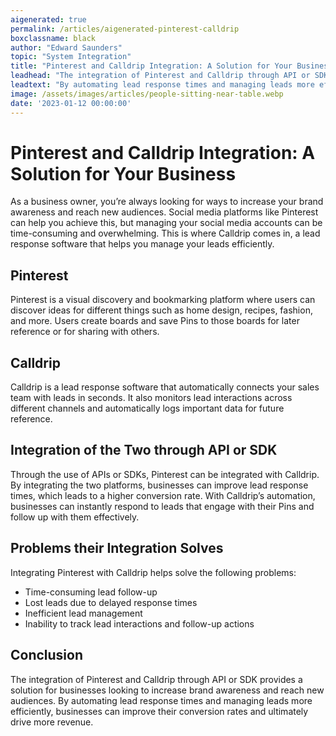 ```yaml
---
aigenerated: true
permalink: /articles/aigenerated-pinterest-calldrip
boxclassname: black
author: "Edward Saunders"
topic: "System Integration"
title: "Pinterest and Calldrip Integration: A Solution for Your Business"
leadhead: "The integration of Pinterest and Calldrip through API or SDK provides a solution for businesses looking to increase brand awareness and reach new audiences"
leadtext: "By automating lead response times and managing leads more efficiently, businesses can improve their conversion rates and ultimately drive more revenue."
image: /assets/images/articles/people-sitting-near-table.webp
date: '2023-01-12 00:00:00'
---
```

<div class="arttext">		<h1>Pinterest and Calldrip Integration: A Solution for Your Business</h1>
		<p>As a business owner, you’re always looking for ways to increase your brand awareness and reach new audiences. Social media platforms like Pinterest can help you achieve this, but managing your social media accounts can be time-consuming and overwhelming. This is where Calldrip comes in, a lead response software that helps you manage your leads efficiently.</p>
		<h2>Pinterest</h2>
		<p>Pinterest is a visual discovery and bookmarking platform where users can discover ideas for different things such as home design, recipes, fashion, and more. Users create boards and save Pins to those boards for later reference or for sharing with others.</p>
		<h2>Calldrip</h2>
		<p>Calldrip is a lead response software that automatically connects your sales team with leads in seconds. It also monitors lead interactions across different channels and automatically logs important data for future reference.</p>
		<h2>Integration of the Two through API or SDK</h2>
		<p>Through the use of APIs or SDKs, Pinterest can be integrated with Calldrip. By integrating the two platforms, businesses can improve lead response times, which leads to a higher conversion rate. With Calldrip’s automation, businesses can instantly respond to leads that engage with their Pins and follow up with them effectively.</p>
		<h2>Problems their Integration Solves</h2>
		<p>Integrating Pinterest with Calldrip helps solve the following problems:</p>
		<ul>
			<li>Time-consuming lead follow-up</li>
			<li>Lost leads due to delayed response times</li>
			<li>Inefficient lead management</li>
			<li>Inability to track lead interactions and follow-up actions</li>
		</ul>
		<h2>Conclusion</h2>
		<p>The integration of Pinterest and Calldrip through API or SDK provides a solution for businesses looking to increase brand awareness and reach new audiences. By automating lead response times and managing leads more efficiently, businesses can improve their conversion rates and ultimately drive more revenue.</p>
</div>